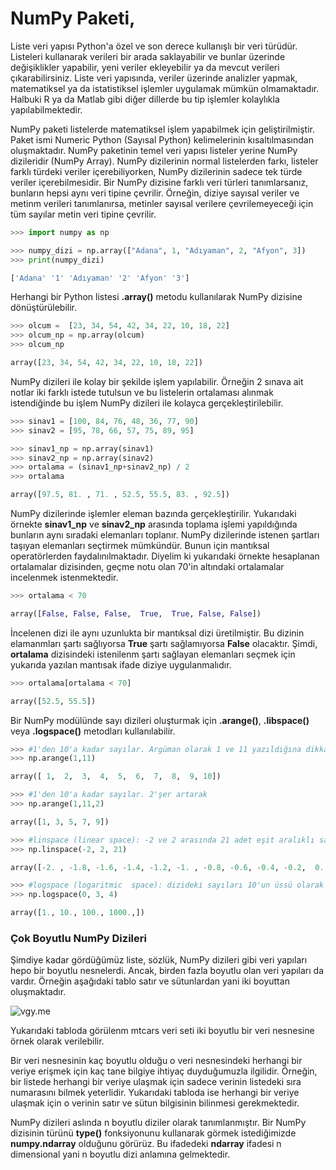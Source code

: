 # NumPy Paketi,

Liste veri yapısı Python'a özel ve son derece kullanışlı bir veri türüdür. Listeleri kullanarak verileri bir arada saklayabilir ve bunlar üzerinde değişiklikler yapabilir, yeni veriler ekleyebilir ya da mevcut verileri çıkarabilirsiniz. Liste veri yapısında, veriler üzerinde analizler yapmak, matematiksel ya da istatistiksel işlemler uygulamak mümkün olmamaktadır. Halbuki R ya da Matlab gibi diğer dillerde bu tip işlemler kolaylıkla yapılabilmektedir.

NumPy paketi listelerde matematiksel işlem yapabilmek için geliştirilmiştir. Paket ismi Numeric Python (Sayısal Python) kelimelerinin kısaltılmasından oluşmaktadır. NumPy paketinin temel veri yapısı listeler yerine NumPy dizileridir (NumPy Array). NumPy dizilerinin normal listelerden farkı, listeler farklı türdeki veriler içerebiliyorken, NumPy dizilerinin sadece tek türde veriler içerebilmesidir. Bir NumPy dizisine farklı veri türleri tanımlarsanız, bunların hepsi aynı veri tipine çevrilir. Örneğin, diziye sayısal veriler ve metinm verileri tanımlanırsa, metinler sayısal verilere çevrilemeyeceği için tüm sayılar metin veri tipine çevrilir.

```python
>>> import numpy as np

>>> numpy_dizi = np.array(["Adana", 1, "Adıyaman", 2, "Afyon", 3])
>>> print(numpy_dizi)

['Adana' '1' 'Adıyaman' '2' 'Afyon' '3']
```

Herhangi bir Python listesi __.array()__ metodu kullanılarak NumPy dizisine dönüştürülebilir.
```python
>>> olcum =  [23, 34, 54, 42, 34, 22, 10, 18, 22]
>>> olcum_np = np.array(olcum)
>>> olcum_np

array([23, 34, 54, 42, 34, 22, 10, 18, 22])
```

NumPy dizileri ile kolay bir şekilde işlem yapılabilir. Örneğin 2 sınava ait notlar iki farklı istede tutulsun ve bu listelerin ortalaması alınmak istendiğinde bu işlem NumPy dizileri ile kolayca gerçekleştirilebilir.
```python
>>> sinav1 = [100, 84, 76, 48, 36, 77, 90]
>>> sinav2 = [95, 78, 66, 57, 75, 89, 95]

>>> sinav1_np = np.array(sinav1)
>>> sinav2_np = np.array(sinav2)
>>> ortalama = (sinav1_np+sinav2_np) / 2
>>> ortalama

array([97.5, 81. , 71. , 52.5, 55.5, 83. , 92.5])
```

NumPy dizilerinde işlemler eleman bazında gerçekleştirilir. Yukarıdaki örnekte __sinav1_np__ ve __sinav2_np__ arasında toplama işlemi yapıldığında bunların aynı sıradaki elemanları toplanır. NumPy dizilerinde istenen şartları taşıyan elemanları seçtirmek mümkündür. Bunun için mantıksal operatörlerden faydalınılmaktadır. Diyelim ki yukarıdaki örnekte hesaplanan ortalamalar dizisinden, geçme notu olan 70'in altındaki ortalamalar incelenmek istenmektedir.

```python
>>> ortalama < 70

array([False, False, False,  True,  True, False, False])
```

İncelenen dizi ile aynı uzunlukta bir mantıksal dizi üretilmiştir. Bu dizinin elamanmları şartı sağlıyorsa __True__ şartı sağlamıyorsa __False__ olacaktır. Şimdi, __ortalama__ dizisindeki istenilenm şartı sağlayan elemanları seçmek için yukarıda yazılan mantısak ifade diziye uygulanmalıdır.

```python
>>> ortalama[ortalama < 70]

array([52.5, 55.5])
```

Bir NumPy modülünde sayı dizileri oluşturmak için __.arange()__, __.libspace()__ veya __.logspace()__ metodları kullanılabilir.

```python
>>> #1'den 10'a kadar sayılar. Argüman olarak 1 ve 11 yazıldığına dikkat edilmelidir.
>>> np.arange(1,11)

array([ 1,  2,  3,  4,  5,  6,  7,  8,  9, 10])

>>> #1'den 10'a kadar sayılar. 2'şer artarak
>>> np.arange(1,11,2)

array([1, 3, 5, 7, 9])

>>> #linspace (linear space): -2 ve 2 arasında 21 adet eşit aralıklı sayı
>>> np.linspace(-2, 2, 21)

array([-2. , -1.8, -1.6, -1.4, -1.2, -1. , -0.8, -0.6, -0.4, -0.2,  0., 0.2,  0.4,  0.6,  0.8,  1. ,  1.2,  1.4,  1.6,  1.8,  2. ])

>>> #logspace (logaritmic  space): dizideki sayıları 10'un üssü olarak yazar.
>>> np.logspace(0, 3, 4)

array([1., 10., 100., 1000.,])
```

### Çok Boyutlu NumPy Dizileri

Şimdiye kadar gördüğümüz liste, sözlük, NumPy dizileri gibi veri yapıları hepo bir boyutlu nesnelerdi. Ancak, birden fazla boyutlu olan veri yapıları da vardır. Örneğin aşağıdaki tablo satır ve sütunlardan yani iki boyuttan oluşmaktadır.

![vgy.me](https://i.vgy.me/z5rJS5.png)

Yukarıdaki tabloda görülenm mtcars veri seti iki boyutlu bir veri nesnesine örnek olarak verilebilir.

Bir veri nesnesinin kaç boyutlu olduğu o veri nesnesindeki herhangi bir veriye erişmek için kaç tane bilgiye ihtiyaç duyduğumuzla ilgilidir. Örneğin, bir listede herhangi bir veriye ulaşmak için sadece verinin listedeki sıra numarasını bilmek yeterlidir. Yukarıdaki tabloda ise herhangi bir veriye ulaşmak için o verinin satır ve sütun bilgisinin bilinmesi gerekmektedir.

NumPy dizileri aslında n boyutlu diziler olarak tanımlanmıştır. Bir NumPy dizisinin türünü __type()__ fonksiyonunu kullanarak görmek istediğimizde __numpy.ndarray__ olduğunu görürüz. Bu ifadedeki __ndarray__ ifadesi n dimensional yani n boyutlu dizi anlamına gelmektedir.
